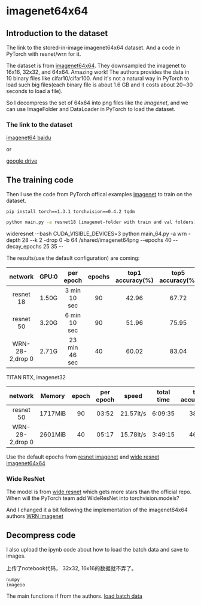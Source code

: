 # imagenet64x64

## Introduction to the dataset

The link to the stored-in-image imagenet64x64 dataset. And a code in PyTorch with resnet/wrn for it.

The dataset is from [imagenet64x64](https://github.com/PatrykChrabaszcz/Imagenet32_Scripts). They downsampled the imagenet to 16x16, 32x32, and 64x64. Amazing work! The authors provides the data in 10 binary files like cifar10/cifar100. And it's not a natural way in PyTorch to load such big files(each binary file is about 1.6 GB and it costs about 20~30 seconds to load a file).

So I decompress the set of 64x64 into png files like the *imagenet*, and we can use ImageFolder and DataLoader in PyTorch to load the dataset.

### The link to the dataset

[imagenet64 baidu](https://pan.baidu.com/s/1zjDMT14st8Ih4fqpIGbgXw)

or

[google drive](https://drive.google.com/file/d/1GpGEiuBjQ-pDKdXpfimfHAHT316xkLHc/view?usp=sharing)

## The training code

Then I use the code from PyTorch offical examples [imagenet](https://github.com/pytorch/examples/tree/master/imagenet) to train on the dataset.
```
pip install torch==1.3.1 torchvision==0.4.2 tqdm
```

```bash
python main.py -a resnet18 [imagenet-folder with train and val folders]
```
wideresnet
···bash
CUDA_VISIBLE_DEVICES=3 python main_64.py -a wrn -depth 28 --k 2 -drop 0 -b 64  /shared/imagenet64png --epochs 40 --decay_epochs 25 35
···

The results(use the default configuration) are coming:

| network              | GPU:0 |  per epoch    | epochs | top1 accuracy(%) | top5 accuracy(%) |
|:--------------------:|:-----:|:-------------:|:------:|:----------------:|:----------------:|
| resnet 18            | 1.50G |  3 min 10 sec |    90  |       42.96      |        67.72     |
| resnet 50            | 3.20G |  6 min 10 sec |    90  |       51.96      |        75.95     |
| WRN-28-2,drop 0      | 2.71G |  23 min 46 sec|    40  |       60.02      |        83.04     |


TITAN RTX, imagenet32

| network              | Memory  | epoch |  per epoch    | speed     | total time | top1 accuracy(%) | top5 accuracy(%) |
|:--------------------:|:-------:|:-----:|:-------------:|:---------:|:----------:|:----------------:|:----------------:|
| resnet 50            | 1717MiB | 90    |    03:52      | 21.57it/s | 6:09:35    | 38.056 | 62.386 |
| WRN-28-2,drop 0      | 2601MiB | 40    |    05:17      | 15.78it/s | 3:49:15    | 46.606 | 71.806 |

Use the default epochs from [resnet imagenet](https://github.com/pytorch/examples/tree/master/imagenet) and [wide resnet imagenet64x64](https://github.com/meliketoy/wide-resnet.pytorch)

### Wide ResNet

The model is from [wide resnet](https://github.com/meliketoy/wide-resnet.pytorch) which gets more stars than the official repo. When will the PyTorch team add WideResNet into torchvision.models?

And I changed it a bit following the implementation of the imagenet64x64 authors [WRN imagenet](https://github.com/PatrykChrabaszcz/Imagenet32_Scripts/blob/master/WRNs_imagenet.py)

## Decompress code

I also upload the ipynb code about how to load the batch data and save to images.

上传了notebook代码， 32x32, 16x16的数据就不弄了。

```
numpy
imageio
```

The main functions if from the authors. [load batch data](https://github.com/PatrykChrabaszcz/Imagenet32_Scripts/blob/master/WRNs_imagenet.py)

